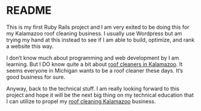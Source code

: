# README

This is my first Ruby Rails project and I am very exited to be doing this for my Kalamazoo roof cleaning business. I usually use Wordpress but am trying my hand at this instead to see if I am able to build, optimize, and rank a website this way.

I don’t know much about programming and web development by I am learning. But I DO know quite a bit about [roof cleaners in Kalamazoo](http://roofcleaningkalamazoo.com). It seems everyone in Michigan wants to be a roof cleaner these days. It’s good business for sure. 

Anyway, back to the technical stuff. I am really looking forward to this project and hope it will be the next big thing on my technical education that I can utilize to propel my [roof cleaning Kalamazoo](http://roofcleaningkalamazoo.com) business.